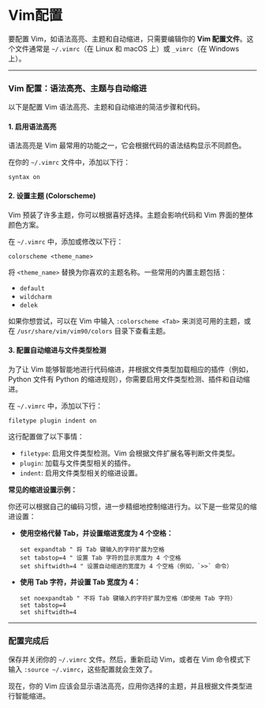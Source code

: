 # Vim配置

要配置 Vim，如语法高亮、主题和自动缩进，只需要编辑你的 **Vim 配置文件**。这个文件通常是 `~/.vimrc`（在 Linux 和 macOS 上）或 `_vimrc`（在 Windows 上）。

---

### Vim 配置：语法高亮、主题与自动缩进

以下是配置 Vim 语法高亮、主题和自动缩进的简洁步骤和代码。

#### 1. 启用语法高亮

语法高亮是 Vim 最常用的功能之一，它会根据代码的语法结构显示不同颜色。

在你的 `~/.vimrc` 文件中，添加以下行：

```vim
syntax on
```

#### 2. 设置主题 (Colorscheme)

Vim 预装了许多主题，你可以根据喜好选择。主题会影响代码和 Vim 界面的整体颜色方案。

在 `~/.vimrc` 中，添加或修改以下行：

```vim
colorscheme <theme_name>
```

将 `<theme_name>` 替换为你喜欢的主题名称。一些常用的内置主题包括：

* `default`
* `wildcharm`
* `delek`

如果你想尝试，可以在 Vim 中输入 `:colorscheme <Tab>` 来浏览可用的主题，或在 `/usr/share/vim/vim90/colors` 目录下查看主题。

#### 3. 配置自动缩进与文件类型检测

为了让 Vim 能够智能地进行代码缩进，并根据文件类型加载相应的插件（例如，Python 文件有 Python 的缩进规则），你需要启用文件类型检测、插件和自动缩进。

在 `~/.vimrc` 中，添加以下行：

```vim
filetype plugin indent on
```

这行配置做了以下事情：
* `filetype`: 启用文件类型检测。Vim 会根据文件扩展名等判断文件类型。
* `plugin`: 加载与文件类型相关的插件。
* `indent`: 启用文件类型相关的缩进设置。

**常见的缩进设置示例：**

你还可以根据自己的编码习惯，进一步精细地控制缩进行为。以下是一些常见的缩进设置：

* **使用空格代替 Tab，并设置缩进宽度为 4 个空格：**
    ```vim
    set expandtab " 将 Tab 键输入的字符扩展为空格
    set tabstop=4 " 设置 Tab 字符的显示宽度为 4 个空格
    set shiftwidth=4 " 设置自动缩进的宽度为 4 个空格（例如，`>>` 命令）
    ```
* **使用 Tab 字符，并设置 Tab 宽度为 4：**
    ```vim
    set noexpandtab " 不将 Tab 键输入的字符扩展为空格（即使用 Tab 字符）
    set tabstop=4
    set shiftwidth=4
    ```

---

### 配置完成后

保存并关闭你的 `~/.vimrc` 文件。然后，重新启动 Vim，或者在 Vim 命令模式下输入 `:source ~/.vimrc`，这些配置就会生效了。

现在，你的 Vim 应该会显示语法高亮，应用你选择的主题，并且根据文件类型进行智能缩进。